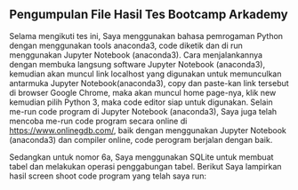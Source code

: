 ## Pengumpulan File Hasil Tes Bootcamp Arkademy

Selama mengikuti tes ini, Saya menggunakan bahasa pemrogaman Python dengan menggunakan tools anaconda3, code diketik
dan di run menggunakan Jupyter Notebook (anaconda3). Cara menjalankannya dengan membuka langsung software Jupyter 
Notebook (anaconda3), kemudian akan muncul link localhost yang digunakan untuk memunculkan antarmuka Jupyter Notebook(anaconda3),
copy dan paste-kan link tersebut di browser Google Chrome, maka akan muncul home page-nya, klik new kemudian pilih Python 3, maka
code editor siap untuk digunakan. Selain me-run code program di Jupyter Notebook (anaconda3), Saya juga telah mencoba me-run
code program secara online di https://www.onlinegdb.com/, baik dengan menggunakan Jupyter Notebook (anaconda3) dan compiler online,
code perogram berjalan dengan baik.

Sedangkan untuk nomor 6a, Saya menggunakan SQLite untuk membuat tabel dan melakukan operasi penggabungan tabel. Berikut Saya 
lampirkan hasil screen shoot code program yang telah saya run:

